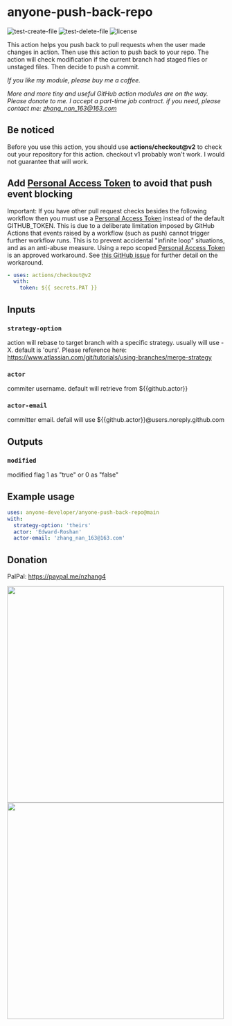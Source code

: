 # anyone-push-back-repo

![test-create-file](https://github.com/anyone-developer/anyone-push-back-repo/workflows/test-create-file/badge.svg)
![test-delete-file](https://github.com/anyone-developer/anyone-push-back-repo/workflows/test-delete-file/badge.svg)
![license](https://badgen.net/github/license/anyone-developer/anyone-push-back-repo)

This action helps you push back to pull requests when the user made changes in action. Then use this action to push back to your repo. The action will check modification if the current branch had staged files or unstaged files. Then decide to push a commit.

*If you like my module, please buy me a coffee.*

*More and more tiny and useful GitHub action modules are on the way. Please donate to me. I accept a part-time job contract. if you need, please contact me: zhang_nan_163@163.com*

## Be noticed

Before you use this action, you should use **actions/checkout@v2** to check out your repository for this action. checkout v1 probably won't work. I would not guarantee that will work.

## Add **[Personal Access Token](https://help.github.com/en/articles/creating-a-personal-access-token-for-the-command-line)** to avoid that push event blocking

Important: If you have other pull request checks besides the following workflow then you must use a [Personal Access Token](https://help.github.com/en/articles/creating-a-personal-access-token-for-the-command-line) instead of the default GITHUB_TOKEN. This is due to a deliberate limitation imposed by GitHub Actions that events raised by a workflow (such as push) cannot trigger further workflow runs. This is to prevent accidental "infinite loop" situations, and as an anti-abuse measure. Using a repo scoped [Personal Access Token](https://help.github.com/en/articles/creating-a-personal-access-token-for-the-command-line) is an approved workaround. See [this GitHub issue](https://github.com/peter-evans/create-pull-request/issues/48) for further detail on the workaround.

```yml
- uses: actions/checkout@v2
  with:
    token: ${{ secrets.PAT }}
```

## Inputs

### `strategy-option`

action will rebase to target branch with a specific strategy. usually will use -X<strategy-option>. default is 'ours'. Please reference here: https://www.atlassian.com/git/tutorials/using-branches/merge-strategy

### `actor`

commiter username. default will retrieve from ${{github.actor}}

### `actor-email`

committer email. defail will use ${{github.actor}}@users.noreply.github.com

## Outputs

### `modified`

modified flag 1 as "true" or 0 as "false"

## Example usage

```yml
uses: anyone-developer/anyone-push-back-repo@main
with:
  strategy-option: 'theirs'
  actor: 'Edward-Roshan'
  actor-email: 'zhang_nan_163@163.com'
```

## Donation

PalPal: https://paypal.me/nzhang4

<img src="https://raw.githubusercontent.com/anyone-developer/anyone-push-back-repo/main/misc/alipay.JPG" width="500">

<img src="https://raw.githubusercontent.com/anyone-developer/anyone-push-back-repo/main/misc/webchat_pay.JPG" width="500">


